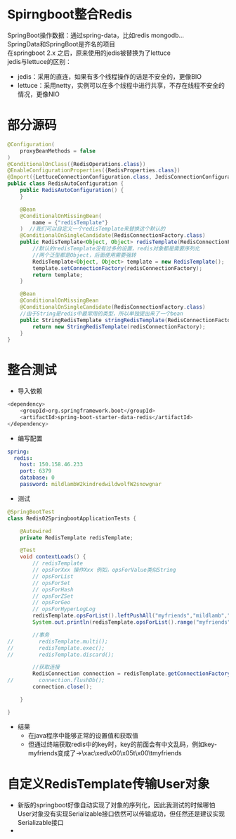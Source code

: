 # Spirngboot整合Redis
SpringBoot操作数据：通过spring-data，比如redis mongodb...  
SpringData和SpringBoot是齐名的项目  
在springboot 2.x 之后，原来使用的jedis被替换为了lettuce  
jedis与lettuce的区别：  
- jedis：采用的直连，如果有多个线程操作的话是不安全的，更像BIO
- lettuce：采用netty，实例可以在多个线程中进行共享，不存在线程不安全的情况，更像NIO

# 部分源码
```java
@Configuration(
    proxyBeanMethods = false
)
@ConditionalOnClass({RedisOperations.class})
@EnableConfigurationProperties({RedisProperties.class})
@Import({LettuceConnectionConfiguration.class, JedisConnectionConfiguration.class})
public class RedisAutoConfiguration {
    public RedisAutoConfiguration() {
    }

    @Bean
    @ConditionalOnMissingBean(
        name = {"redisTemplate"}
    )  //我们可以自定义一个redisTemplate来替换这个默认的
    @ConditionalOnSingleCandidate(RedisConnectionFactory.class)
    public RedisTemplate<Object, Object> redisTemplate(RedisConnectionFactory redisConnectionFactory) {
        //默认的redisTemplate没有过多的设置，redis对象都是需要序列化
        //两个泛型都是Object，后面使用需要强转
        RedisTemplate<Object, Object> template = new RedisTemplate();
        template.setConnectionFactory(redisConnectionFactory);
        return template;
    }

    @Bean
    @ConditionalOnMissingBean
    @ConditionalOnSingleCandidate(RedisConnectionFactory.class)
    //由于String是redis中最常用的类型，所以单独提出来了一个bean
    public StringRedisTemplate stringRedisTemplate(RedisConnectionFactory redisConnectionFactory) {
        return new StringRedisTemplate(redisConnectionFactory);
    }
}
```

# 整合测试
- 导入依赖
```bash
<dependency>
    <groupId>org.springframework.boot</groupId>
    <artifactId>spring-boot-starter-data-redis</artifactId>
</dependency>
```
- 编写配置
```yml
spring:
  redis:
    host: 150.158.46.233
    port: 6379
    database: 0
    password: mildlambW2kindredwildwolfW2snowgnar
```
- 测试
```java
@SpringBootTest
class Redis02SpringbootApplicationTests {

    @Autowired
    private RedisTemplate redisTemplate;

    @Test
    void contextLoads() {
        // redisTemplate
        // opsForXxx 操作Xxx 例如，opsForValue类似String
        // opsForList
        // opsForSet
        // opsForHash
        // opsForZSet
        // opsForGeo
        // opsForHyperLogLog
        redisTemplate.opsForList().leftPushAll("myfriends","mildlamb","wildwolf","永猎双子-千珏");
        System.out.println(redisTemplate.opsForList().range("myfriends",0,-1));

        //事务
//        redisTemplate.multi();
//        redisTemplate.exec();
//        redisTemplate.discard();

        //获取连接
        RedisConnection connection = redisTemplate.getConnectionFactory().getConnection();
//        connection.flushDb();
        connection.close();

    }

}
```
- 结果
  - 在java程序中能够正常的设置值和获取值
  - 但通过终端获取redis中的key时，key的前面会有中文乱码，例如key-myfriends变成了->\xac\xed\x00\x05t\x00\tmyfriends

# 自定义RedisTemplate传输User对象
- 新版的springboot好像自动实现了对象的序列化，因此我测试的时候哪怕User对象没有实现Serializable接口依然可以传输成功，但任然还是建议实现Serializable接口
- 
